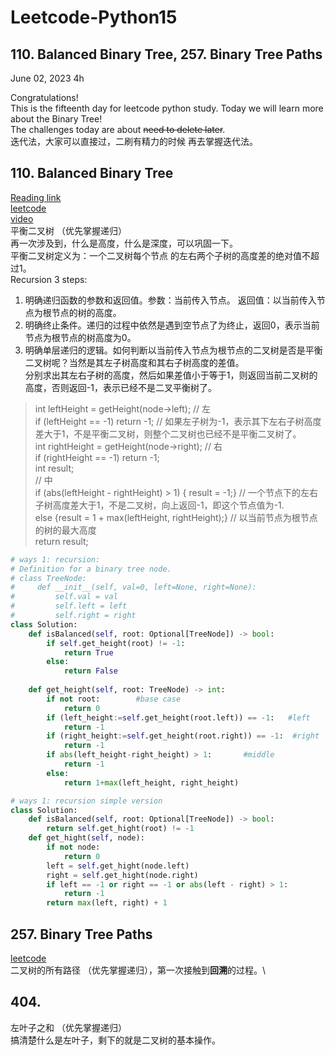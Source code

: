 # Leetcode-Python15

## 110. Balanced Binary Tree, 257. Binary Tree Paths

June 02, 2023  4h

Congratulations!\
This is the fifteenth day for leetcode python study. Today we will learn more about the Binary Tree!\
The challenges today are about ~~need to delete later~~.\
迭代法，大家可以直接过，二刷有精力的时候 再去掌握迭代法。


## 110. Balanced Binary Tree
[Reading link](https://github.com/youngyangyang04/leetcode-master/blob/master/problems/0110.%E5%B9%B3%E8%A1%A1%E4%BA%8C%E5%8F%89%E6%A0%91.md)\
[leetcode](https://leetcode.com/problems/balanced-binary-tree/)\
[video](https://www.bilibili.com/video/BV1Ug411S7my/?spm_id_from=333.788&vd_source=63f26efad0d35bcbb0de794512ac21f3)\
平衡二叉树 （优先掌握递归）\
再一次涉及到，什么是高度，什么是深度，可以巩固一下。\
平衡二叉树定义为：一个二叉树每个节点 的左右两个子树的高度差的绝对值不超过1。\
Recursion 3 steps:
1. 明确递归函数的参数和返回值。参数：当前传入节点。 返回值：以当前传入节点为根节点的树的高度。
2. 明确终止条件。递归的过程中依然是遇到空节点了为终止，返回0，表示当前节点为根节点的树高度为0。
3. 明确单层递归的逻辑。如何判断以当前传入节点为根节点的二叉树是否是平衡二叉树呢？当然是其左子树高度和其右子树高度的差值。\
分别求出其左右子树的高度，然后如果差值小于等于1，则返回当前二叉树的高度，否则返回-1，表示已经不是二叉平衡树了。
> int leftHeight = getHeight(node->left); // 左\
> if (leftHeight == -1) return -1;  // 如果左子树为-1，表示其下左右子树高度差大于1，不是平衡二叉树，则整个二叉树也已经不是平衡二叉树了。\
> int rightHeight = getHeight(node->right); // 右\
> if (rightHeight == -1) return -1;\
> int result;\
> // 中\
> if (abs(leftHeight - rightHeight) > 1) { result = -1;} // 一个节点下的左右子树高度差大于1，不是二叉树，向上返回-1，即这个节点值为-1.\
> else {result = 1 + max(leftHeight, rightHeight);} // 以当前节点为根节点的树的最大高度\
> return result;


```python
# ways 1: recursion:
# Definition for a binary tree node.
# class TreeNode:
#     def __init__(self, val=0, left=None, right=None):
#         self.val = val
#         self.left = left
#         self.right = right
class Solution:
    def isBalanced(self, root: Optional[TreeNode]) -> bool:
        if self.get_height(root) != -1:
            return True
        else:
            return False
        
    def get_height(self, root: TreeNode) -> int:
        if not root:        #base case
            return 0
        if (left_height:=self.get_height(root.left)) == -1:   #left
            return -1
        if (right_height:=self.get_height(root.right)) == -1:  #right
            return -1
        if abs(left_height-right_height) > 1:       #middle
            return -1
        else: 
            return 1+max(left_height, right_height)
```
```python
# ways 1: recursion simple version
class Solution:
    def isBalanced(self, root: Optional[TreeNode]) -> bool:
        return self.get_hight(root) != -1
    def get_hight(self, node):
        if not node:
            return 0
        left = self.get_hight(node.left)
        right = self.get_hight(node.right)
        if left == -1 or right == -1 or abs(left - right) > 1:
            return -1
        return max(left, right) + 1
```

## 257. Binary Tree Paths
[leetcode](https://leetcode.com/problems/binary-tree-paths/)\
二叉树的所有路径 （优先掌握递归），第一次接触到**回溯**的过程。\





## 404.
左叶子之和 （优先掌握递归）\
搞清楚什么是左叶子，剩下的就是二叉树的基本操作。
